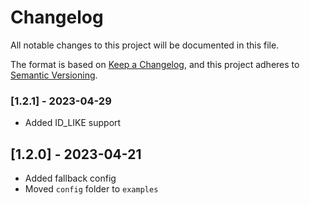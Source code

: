 # Changelog

All notable changes to this project will be documented in this file.

The format is based on [Keep a Changelog](https://keepachangelog.com/en/1.0.0/),
and this project adheres to [Semantic Versioning](https://semver.org/spec/v2.0.0.html).

###  [1.2.1] - 2023-04-29
* Added ID_LIKE support

##  [1.2.0] - 2023-04-21
* Added fallback config
* Moved `config` folder to `examples`
